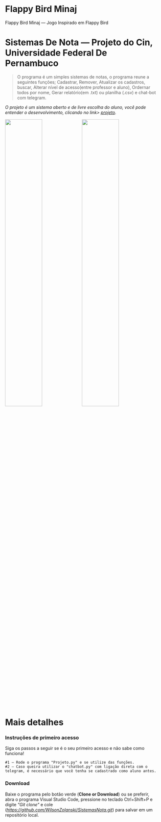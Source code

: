 # Flappy Bird Minaj
Flappy Bird Minaj — Jogo Inspirado em Flappy Bird

<h1>Sistemas De Nota — Projeto do Cin, Universidade Federal De Pernambuco</h1> 

> O programa é um simples sistemas de notas, o programa reune a seguintes funções; Cadastrar, Remover, Atualizar os cadastros, buscar, Alterar nível de acesso(entre professor e aluno), Ordernar todos por nome, Gerar relatório(em .txt) ou planilha (.csv) e chat-bot com telegram.

*O projeto é um sistema aberto e de livre escolha do aluno, você pode entender o desenvolvimento, clicando no link> [projeto](https://github.com/WilsonZolanski/SistemasNota/blob/master/Projeto%202019.2.pdf).*

<p float="left">
  <image width=49%, src="https://user-images.githubusercontent.com/45144908/79803435-5c68ca00-8338-11ea-9465-c9ff9834bd15.gif"/> 
  <image width=49%, src="https://user-images.githubusercontent.com/45144908/79803435-5c68ca00-8338-11ea-9465-c9ff9834bd15.gif"/> 
</p>

# Mais detalhes

### Instruções de primeiro acesso
Siga os passos a seguir se é o seu primeiro acesso e não sabe como funciona!

```shell
#1 — Rode o programa "Projeto.py" e se utilize das funções. 
#2 — Caso queira utilizar o "chatbot.py" com ligação direta com o telegram, é necessário que você tenha se cadastrado como aluno antes.
```
### Download
Baixe o programa pelo botão verde (**Clone or Download**) ou se preferir, abra o programa Visual Studio Code, pressione no teclado Ctrl+Shift+P e digite *"Git clone"* e cole (*https://github.com/WilsonZolanski/SistemasNota.git*) para salvar em um repositório local.
